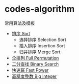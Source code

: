 # codes-algorithm

常用算法及模板

* [排序 Sort](./sort.cpp)
  * 选择排序 Selection Sort
  * 插入排序 Insertion Sort
  * 归并排序 Merge Sort
* [全排列 Full Permutation](./full_permutation.cpp)
* [二分查找 Binary Search](./BinarySearch.cpp)
* [快速幂 Fast Power](./fastPower.cpp)
* [高精度整数 Big Integer](BigInteger.cpp)